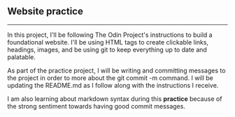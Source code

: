 ## Website practice ##

------------------

  In this project, I'll be following The Odin Project's instructions to build a
  foundational website. I'll be using HTML tags to create clickable links,
  headings, images, and be using git to keep everything up to date and
  palatable.

  As part of the practice project, I will be writing and committing messages to
  the project in order to more about the git commit -m command. I will be
  updating the README.md as I follow along with the instructions I receive. 

  I am also learning about markdown syntax during this **practice** because of
  the strong sentiment towards having good commit messages.
